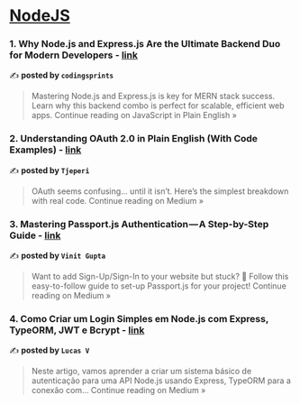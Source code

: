
<h1><a href=https://medium.com/tag/nodejs/recommended target="_blank" rel="noopener noreferrer">NodeJS</a></h1>
<h3>1. Why Node.js and Express.js Are the Ultimate Backend Duo for Modern Developers - <a href="https://javascript.plainenglish.io/why-node-js-and-express-js-are-the-ultimate-backend-duo-for-modern-developers-d8655afac792?source=rss------nodejs-5" target="_blank" rel="noopener noreferrer">link</a></h3>

✍️ **posted by `codingsprints`**

<blockquote>Mastering Node.js and Express.js is key for MERN stack success. Learn why this backend combo is perfect for scalable, efficient web apps.
Continue reading on JavaScript in Plain English »</blockquote>

<h3>2. Understanding OAuth 2.0 in Plain English (With Code Examples) - <a href="https://medium.com/@tjeperi/understanding-oauth-2-0-in-plain-english-with-code-examples-a7f606dbc4de?source=rss------nodejs-5" target="_blank" rel="noopener noreferrer">link</a></h3>

✍️ **posted by `Tjeperi`**

<blockquote>OAuth seems confusing… until it isn’t. Here’s the simplest breakdown with real code.
Continue reading on Medium »</blockquote>

<h3>3. Mastering Passport.js Authentication — A Step-by-Step Guide - <a href="https://medium.com/@VinitKumarGupta/mastering-passport-js-authentication-a-step-by-step-guide-45c5c6e23607?source=rss------nodejs-5" target="_blank" rel="noopener noreferrer">link</a></h3>

✍️ **posted by `Vinit Gupta`**

<blockquote>Want to add Sign-Up/Sign-In to your website but stuck? 🤔 Follow this easy-to-follow guide to set-up Passport.js for your project!
Continue reading on Medium »</blockquote>

<h3>4. Como Criar um Login Simples em Node.js com Express, TypeORM, JWT e Bcrypt - <a href="https://medium.com/@lucas.lvtj/como-criar-um-login-simples-em-node-js-com-express-typeorm-jwt-e-bcrypt-018b80b3f8ac?source=rss------nodejs-5" target="_blank" rel="noopener noreferrer">link</a></h3>

✍️ **posted by `Lucas V`**

<blockquote>Neste artigo, vamos aprender a criar um sistema básico de autenticação para uma API Node.js usando Express, TypeORM para a conexão com…
Continue reading on Medium »</blockquote>

